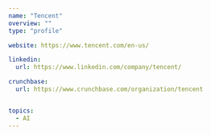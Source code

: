 ```yaml
---
name: "Tencent"
overview: ""
type: "profile"

website: https://www.tencent.com/en-us/

linkedin:
  url: https://www.linkedin.com/company/tencent/

crunchbase:
  url: https://www.crunchbase.com/organization/tencent


topics:
  - AI
---
```


